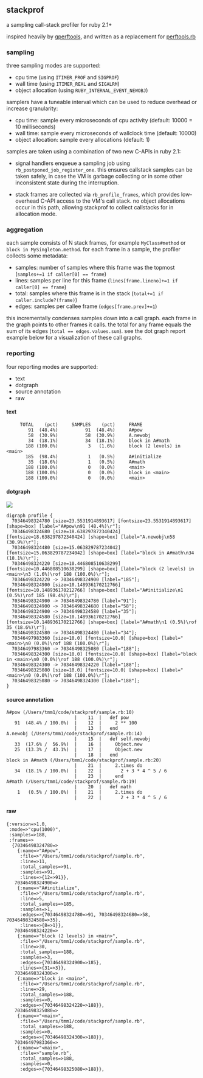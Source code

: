 ## stackprof

a sampling call-stack profiler for ruby 2.1+

inspired heavily by [gperftools](https://code.google.com/p/gperftools/),
and written as a replacement for [perftools.rb](https://github.com/tmm1/perftools.rb)

### sampling

three sampling modes are supported:

  - cpu time (using `ITIMER_PROF` and `SIGPROF`)
  - wall time (using `ITIMER_REAL` and `SIGALRM`)
  - object allocation (using `RUBY_INTERNAL_EVENT_NEWOBJ`)

samplers have a tuneable interval which can be used to reduce overhead or increase granularity:

  - cpu time: sample every <interval> microseconds of cpu activity (default: 10000 = 10 milliseconds)
  - wall time: sample every <interval> microseconds of wallclock time (default: 10000)
  - object allocation: sample every <interval> allocations (default: 1)

samples are taken using a combination of two new C-APIs in ruby 2.1:

  - signal handlers enqueue a sampling job using `rb_postponed_job_register_one`.
    this ensures callstack samples can be taken safely, in case the VM is garbage collecting
    or in some other inconsistent state during the interruption.

  - stack frames are collected via `rb_profile_frames`, which provides low-overhead C-API access
    to the VM's call stack. no object allocations occur in this path, allowing stackprof to collect
    callstacks for in allocation mode.

### aggregation

each sample consists of N stack frames, for example `MyClass#method` or `block in MySingleton.method`.
for each frame in a sample, the profiler collects some metadata:

  - samples: number of samples where this frame was the topmost (`samples+=1 if caller[0] == frame`)
  - lines: samples per line for this frame                      (`lines[frame.lineno]+=1 if caller[0] == frame`)
  - total: samples where this frame is in the stack             (`total+=1 if caller.include?(frame)`)
  - edges: samples per callee frame                             (`edges[frame.prev]+=1`)

this incrementally condenses samples down into a call graph. each frame in the graph points to other frames it calls.
the total for any frame equals the sum of its edges (`total == edges.values.sum`).
see the dot graph report example below for a visualization of these call graphs.

### reporting

four reporting modes are supported:
  - text
  - dotgraph
  - source annotation
  - raw

#### text

```
     TOTAL    (pct)     SAMPLES    (pct)     FRAME
        91  (48.4%)          91  (48.4%)     A#pow
        58  (30.9%)          58  (30.9%)     A.newobj
        34  (18.1%)          34  (18.1%)     block in A#math
       188 (100.0%)           3   (1.6%)     block (2 levels) in <main>
       185  (98.4%)           1   (0.5%)     A#initialize
        35  (18.6%)           1   (0.5%)     A#math
       188 (100.0%)           0   (0.0%)     <main>
       188 (100.0%)           0   (0.0%)     block in <main>
       188 (100.0%)           0   (0.0%)     <main>
```

#### dotgraph

![](http://cl.ly/image/2f351W161c1c/content)

```
digraph profile {
  70346498324780 [size=23.5531914893617] [fontsize=23.5531914893617] [shape=box] [label="A#pow\n91 (48.4%)\r"];
  70346498324680 [size=18.638297872340424] [fontsize=18.638297872340424] [shape=box] [label="A.newobj\n58 (30.9%)\r"];
  70346498324480 [size=15.063829787234042] [fontsize=15.063829787234042] [shape=box] [label="block in A#math\n34 (18.1%)\r"];
  70346498324220 [size=10.446808510638299] [fontsize=10.446808510638299] [shape=box] [label="block (2 levels) in <main>\n3 (1.6%)\rof 188 (100.0%)\r"];
  70346498324220 -> 70346498324900 [label="185"];
  70346498324900 [size=10.148936170212766] [fontsize=10.148936170212766] [shape=box] [label="A#initialize\n1 (0.5%)\rof 185 (98.4%)\r"];
  70346498324900 -> 70346498324780 [label="91"];
  70346498324900 -> 70346498324680 [label="58"];
  70346498324900 -> 70346498324580 [label="35"];
  70346498324580 [size=10.148936170212766] [fontsize=10.148936170212766] [shape=box] [label="A#math\n1 (0.5%)\rof 35 (18.6%)\r"];
  70346498324580 -> 70346498324480 [label="34"];
  70346497983360 [size=10.0] [fontsize=10.0] [shape=box] [label="<main>\n0 (0.0%)\rof 188 (100.0%)\r"];
  70346497983360 -> 70346498325080 [label="188"];
  70346498324300 [size=10.0] [fontsize=10.0] [shape=box] [label="block in <main>\n0 (0.0%)\rof 188 (100.0%)\r"];
  70346498324300 -> 70346498324220 [label="188"];
  70346498325080 [size=10.0] [fontsize=10.0] [shape=box] [label="<main>\n0 (0.0%)\rof 188 (100.0%)\r"];
  70346498325080 -> 70346498324300 [label="188"];
}
```

#### source annotation

```
A#pow (/Users/tmm1/code/stackprof/sample.rb:10)
                         |    11  |   def pow
   91  (48.4% / 100.0%)  |    12  |     2 ** 100
                         |    13  |   end
A.newobj (/Users/tmm1/code/stackprof/sample.rb:14)
                         |    15  |   def self.newobj
   33  (17.6% /  56.9%)  |    16  |     Object.new
   25  (13.3% /  43.1%)  |    17  |     Object.new
                         |    18  |   end
block in A#math (/Users/tmm1/code/stackprof/sample.rb:20)
                         |    21  |     2.times do
   34  (18.1% / 100.0%)  |    22  |       2 + 3 * 4 ^ 5 / 6
                         |    23  |     end
A#math (/Users/tmm1/code/stackprof/sample.rb:19)
                         |    20  |   def math
    1   (0.5% / 100.0%)  |    21  |     2.times do
                         |    22  |       2 + 3 * 4 ^ 5 / 6
```

#### raw

```
{:version=>1.0,
 :mode=>"cpu(1000)",
 :samples=>188,
 :frames=>
  {70346498324780=>
    {:name=>"A#pow",
     :file=>"/Users/tmm1/code/stackprof/sample.rb",
     :line=>11,
     :total_samples=>91,
     :samples=>91,
     :lines=>{12=>91}},
   70346498324900=>
    {:name=>"A#initialize",
     :file=>"/Users/tmm1/code/stackprof/sample.rb",
     :line=>5,
     :total_samples=>185,
     :samples=>1,
     :edges=>{70346498324780=>91, 70346498324680=>58, 70346498324580=>35},
     :lines=>{8=>1}},
   70346498324220=>
    {:name=>"block (2 levels) in <main>",
     :file=>"/Users/tmm1/code/stackprof/sample.rb",
     :line=>30,
     :total_samples=>188,
     :samples=>3,
     :edges=>{70346498324900=>185},
     :lines=>{31=>3}},
   70346498324300=>
    {:name=>"block in <main>",
     :file=>"/Users/tmm1/code/stackprof/sample.rb",
     :line=>29,
     :total_samples=>188,
     :samples=>0,
     :edges=>{70346498324220=>188}},
   70346498325080=>
    {:name=>"<main>",
     :file=>"/Users/tmm1/code/stackprof/sample.rb",
     :total_samples=>188,
     :samples=>0,
     :edges=>{70346498324300=>188}},
   70346497983360=>
    {:name=>"<main>",
     :file=>"sample.rb",
     :total_samples=>188,
     :samples=>0,
     :edges=>{70346498325080=>188}},
```
